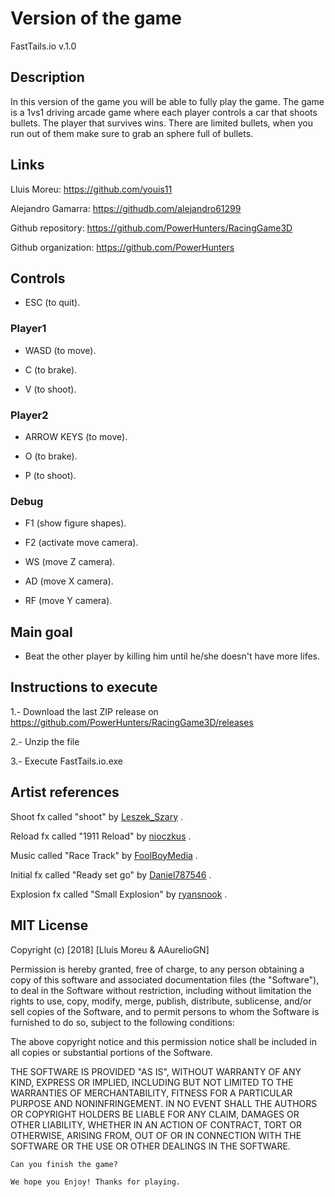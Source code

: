 ﻿# Version of the game

FastTails.io v.1.0

## Description

In this version of the game you will be able to fully play the game. The game is a 1vs1 driving arcade game where each player controls a car that shoots bullets. The player that survives wins. There are limited bullets, when you run out of them make sure to grab an sphere full of bullets.

## Links
Lluis Moreu: https://github.com/youis11 

Alejandro Gamarra: https://githudb.com/alejandro61299

Github repository: https://github.com/PowerHunters/RacingGame3D

Github organization: https://github.com/PowerHunters

## Controls

- ESC (to quit).

### Player1

- WASD (to move).

- C (to brake).

- V (to shoot).

### Player2

- ARROW KEYS (to move).

- O (to brake).

- P (to shoot).

### Debug

- F1 (show figure shapes).

- F2 (activate move camera).

- WS (move Z camera).

- AD (move X camera).

- RF (move Y camera).

## Main goal

- Beat the other player by killing him until he/she doesn't have more lifes.

## Instructions to execute

1.- Download the last ZIP release on https://github.com/PowerHunters/RacingGame3D/releases


2.- Unzip the file


3.- Execute FastTails.io.exe

## Artist references

Shoot fx called "shoot" by [Leszek_Szary](https://freesound.org/people/Leszek_Szary/sounds/146730/) .

Reload fx called "1911 Reload" by [nioczkus](https://freesound.org/people/nioczkus/sounds/396331/) .

Music called "Race Track" by [FoolBoyMedia](https://freesound.org/people/FoolBoyMedia/sounds/237089/) .

Initial fx called "Ready set go" by [Daniel787546](https://freesound.org/people/Daniel787546/sounds/331371/) .

Explosion fx called "Small Explosion" by [ryansnook](https://freesound.org/people/ryansnook/sounds/110115/) .

## MIT License

Copyright (c) [2018] [Lluís Moreu & AAurelioGN]

Permission is hereby granted, free of charge, to any person obtaining a copy
of this software and associated documentation files (the "Software"), to deal
in the Software without restriction, including without limitation the rights
to use, copy, modify, merge, publish, distribute, sublicense, and/or sell
copies of the Software, and to permit persons to whom the Software is
furnished to do so, subject to the following conditions:

The above copyright notice and this permission notice shall be included in all
copies or substantial portions of the Software.

THE SOFTWARE IS PROVIDED "AS IS", WITHOUT WARRANTY OF ANY KIND, EXPRESS OR
IMPLIED, INCLUDING BUT NOT LIMITED TO THE WARRANTIES OF MERCHANTABILITY,
FITNESS FOR A PARTICULAR PURPOSE AND NONINFRINGEMENT. IN NO EVENT SHALL THE
AUTHORS OR COPYRIGHT HOLDERS BE LIABLE FOR ANY CLAIM, DAMAGES OR OTHER
LIABILITY, WHETHER IN AN ACTION OF CONTRACT, TORT OR OTHERWISE, ARISING FROM,
OUT OF OR IN CONNECTION WITH THE SOFTWARE OR THE USE OR OTHER DEALINGS IN THE
SOFTWARE.
~~~
Can you finish the game?

We hope you Enjoy! Thanks for playing.
